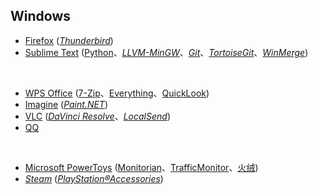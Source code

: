 ## Windows

* [Firefox](https://www.mozilla.org/en-US/firefox/all/) ([_Thunderbird_](https://www.thunderbird.net/zh-CN/))
* [Sublime Text](https://www.sublimetext.com) ([Python](https://www.python.org)、[_LLVM-MinGW_](https://www.mingw-w64.org/downloads/#llvm-mingw)、[_Git_](https://git-scm.com)、[_TortoiseGit_](https://tortoisegit.org)、[_WinMerge_](https://winmerge.org))

<br>

* [WPS Office](https://www.wps.cn) ([7-Zip](https://www.7-zip.org)、[Everything](https://www.voidtools.com/zh-cn/)、[QuickLook](https://github.com/QL-Win/QuickLook))
* [Imagine](https://www.nyam.pe.kr/dev/imagine/) ([_Paint.NET_](https://www.getpaint.net))
* [VLC](https://www.videolan.org) ([_DaVinci Resolve_](https://www.blackmagicdesign.com/cn/products/davinciresolve)、[_LocalSend_](https://github.com/localsend/localsend))
* [QQ](https://im.qq.com)

<br>

* [Microsoft PowerToys](https://github.com/microsoft/PowerToys) ([Monitorian](https://github.com/emoacht/Monitorian)、[TrafficMonitor](https://github.com/zhongyang219/TrafficMonitor)、[火绒](https://www.huorong.cn))
* [_Steam_](https://store.steampowered.com) ([_PlayStation®Accessories_](https://controller.dl.playstation.net/controller/lang/cs/2100004.html))
